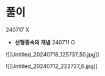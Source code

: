 # 풀이


240717 X
- **선형종속의 개념**
240711 O

![[Untitled_20240718_125737_50.jpg]]

![[Untitled_20240712_222727_6.jpg]]